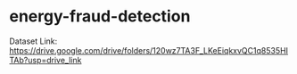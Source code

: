 # energy-fraud-detection

Dataset Link: https://drive.google.com/drive/folders/120wz7TA3F_LKeEiqkxvQC1q8535HITAb?usp=drive_link
